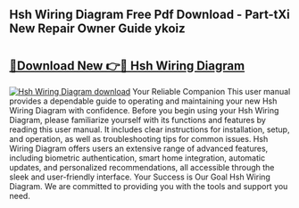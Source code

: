 ## Hsh Wiring Diagram Free Pdf Download - Part-tXi New Repair Owner Guide ykoiz

# <h2><a href="http://dfhstm.blite.top/?on=Hsh+Wiring+Diagram">🔗Download New 👉🔴 Hsh Wiring Diagram</a></h2>

[![Hsh Wiring Diagram download](https://i.imgur.com/lujVjoI.png)](http://dfhstm.blite.top/?on=Hsh+Wiring+Diagram)
Your Reliable Companion This user manual provides a dependable guide to operating and maintaining your new Hsh Wiring Diagram with confidence. Before you begin using your Hsh Wiring Diagram, please familiarize yourself with its functions and features by reading this user manual. It includes clear instructions for installation, setup, and operation, as well as troubleshooting tips for common issues. Hsh Wiring Diagram offers users an extensive range of advanced features, including biometric authentication, smart home integration, automatic updates, and personalized recommendations, all accessible through the sleek and user-friendly interface. Your Success is Our Goal Hsh Wiring Diagram. We are committed to providing you with the tools and support you need.
